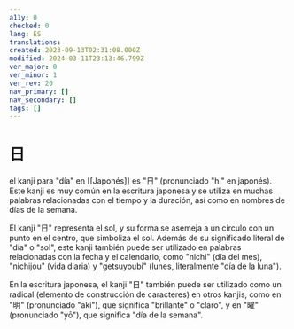 ```yaml
---
a11y: 0
checked: 0
lang: ES
translations: 
created: 2023-09-13T02:31:08.000Z
modified: 2024-03-11T23:13:46.799Z
ver_major: 0
ver_minor: 1
ver_rev: 20
nav_primary: []
nav_secondary: []
tags: []
---
```

# 日

el kanji para "día" en [[Japonés]] es "日" (pronunciado "hi" en japonés). Este kanji es muy común en la escritura japonesa y se utiliza en muchas palabras relacionadas con el tiempo y la duración, así como en nombres de días de la semana.

El kanji "日" representa el sol, y su forma se asemeja a un círculo con un punto en el centro, que simboliza el sol. Además de su significado literal de "día" o "sol", este kanji también puede ser utilizado en palabras relacionadas con la fecha y el calendario, como "nichi" (día del mes), "nichijou" (vida diaria) y "getsuyoubi" (lunes, literalmente "día de la luna").

En la escritura japonesa, el kanji "日" también puede ser utilizado como un radical (elemento de construcción de caracteres) en otros kanjis, como en "明" (pronunciado "aki"), que significa "brillante" o "claro", y en "曜" (pronunciado "yō"), que significa "día de la semana".